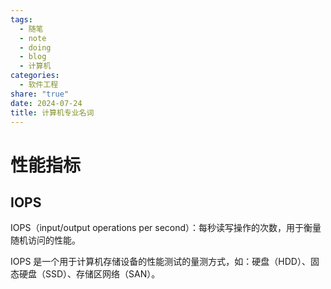 ```yaml
---
tags:
  - 随笔
  - note
  - doing
  - blog
  - 计算机
categories:
  - 软件工程
share: "true"
date: 2024-07-24
title: 计算机专业名词
---
```


# 性能指标

## IOPS

IOPS（input/output operations per second）：每秒读写操作的次数，用于衡量随机访问的性能。

IOPS 是一个用于计算机存储设备的性能测试的量测方式，如：硬盘（HDD）、固态硬盘（SSD）、存储区网络（SAN）。
